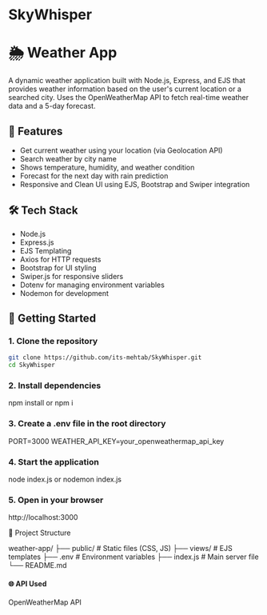 # SkyWhisper

# 🌦️ Weather App

A dynamic weather application built with Node.js, Express, and EJS that provides weather information based on the user's current location or a searched city. Uses the OpenWeatherMap API to fetch real-time weather data and a 5-day forecast.

## 🔧 Features

- Get current weather using your location (via Geolocation API)
- Search weather by city name
- Shows temperature, humidity, and weather condition
- Forecast for the next day with rain prediction
- Responsive and Clean UI using EJS, Bootstrap and Swiper integration

## 🛠️ Tech Stack

- Node.js
- Express.js
- EJS Templating
- Axios for HTTP requests
- Bootstrap for UI styling
- Swiper.js for responsive sliders
- Dotenv for managing environment variables
- Nodemon for development

## 🚀 Getting Started

### 1. Clone the repository

```bash
git clone https://github.com/its-mehtab/SkyWhisper.git
cd SkyWhisper
```

### 2. Install dependencies

npm install or npm i

### 3. Create a .env file in the root directory

PORT=3000
WEATHER_API_KEY=your_openweathermap_api_key

### 4. Start the application

node index.js or nodemon index.js

### 5. Open in your browser

http://localhost:3000

📁 Project Structure

weather-app/
├── public/ # Static files (CSS, JS)
├── views/ # EJS templates
├── .env # Environment variables
├── index.js # Main server file
└── README.md

#### 🌐 API Used

OpenWeatherMap API
